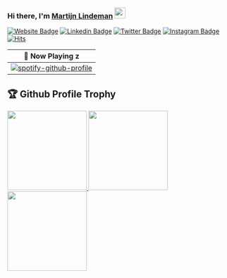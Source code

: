 ### Hi there, I'm <a href="https://martijn-lindeman.com/" target="_blank">Martijn Lindeman</a> <img src="https://media.giphy.com/media/hvRJCLFzcasrR4ia7z/giphy.gif" width="25px">

[![Website Badge](https://img.shields.io/badge/Website-3b5998?style=flat-square&logo=google-chrome&logoColor=white)](https://martijn-lindeman.com/)
[![Linkedin Badge](https://img.shields.io/badge/-LinkedIn-0e76a8?style=flat-square&logo=Linkedin&logoColor=white)](https://www.linkedin.com/in/martijn-lindeman1)
[![Twitter Badge](https://img.shields.io/badge/-Twitter-00acee?style=flat-square&logo=Twitter&logoColor=white)](https://twitter.com/LindemanMartijn)
[![Instagram Badge](https://img.shields.io/badge/-Instagram-e4405f?style=flat-square&logo=Instagram&logoColor=white)](https://www.instagram.com/martijn.lindeman)
[![Hits](https://hits.seeyoufarm.com/api/count/incr/badge.svg?url=https%3A%2F%2Fgithub.com%2FMartijnLindeman&count_bg=%23628BEA&title_bg=%23555555&icon=&icon_color=%23E7E7E7&title=Visitors&edge_flat=true)](https://hits.seeyoufarm.com)

| 🎵 Now Playing                                                       z                                                             |
| ------------------------------------------------------------------------------------------------------------------------------ |
| [![spotify-github-profile](https://spotify-github-profile.vercel.app/api/view?uid=81beo555eaqse93ughc05dqx4&cover_image=true&theme=novatorem&bar_color=53b14f&bar_color_cover=false)](https://spotify-github-profile.vercel.app/api/view?uid=81beo555eaqse93ughc05dqx4&redirect=true) |

<h2>🏆 Github Profile Trophy</h2></a>
<a href="https://github.com/martijnlindeman/github-profile-trophy">
  <img height="180em" src="https://github-profile-trophy.vercel.app/?username=martijnlindeman&column=8&theme=gruvbox&no-frame=true"/>
  <img height="180em" src="https://github-readme-stats.vercel.app/api?username=martijnlindeman&show_icons=true&theme=tokyonight"/>
  <img height="180em" src="https://github-readme-stats.vercel.app/api/top-langs/?username=martijnlindeman&layout=compact&theme=tokyonigh"/>
</a>
